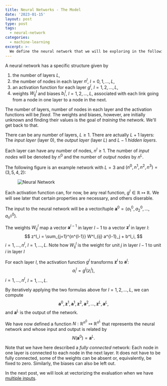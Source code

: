 ```yaml
---
title: Neural Networks - The Model
date: '2023-01-15'
layout: post
type: post
tags:
  - neural-network
categories:
  - machine-learning
excerpt: >-
  We define the neural network that we will be exploring in the following posts.
---
```

A neural network has a specific structure given by
1. the number of layers $L$,
2. the number of nodes in each layer $n^l$, $l=0,1,\ldots,L$,
3. an activation function for each layer $g^l$, $l=1,2,\ldots,L$,
4. weights $W^l_{ij}$ and biases $b^l_i$, $l=1,2,\ldots,L$, associated with each link going from a node in one layer to a node in the next.

The number of layers, number of nodes in each layer and the activation functions will be *fixed*.
The weights and biases, however, are initially unknown and finding their values is the goal of *training* the network.
We'll get back to that.

There can be any number of layers, $L \geq 1$.
There are actually $L+1$ layers: The *input layer* (layer 0), the *output layer* (layer $L$) and $L-1$ *hidden layers*.

Each layer can have any number of nodes, $n^l \geq 1$.
The number of *input nodes* will be denoted by $n^0$ and the number of *output nodes* by $n^L$.

The following figure is an example network with $L=3$ and $(n^0,n^1,n^2,n^3)=(3,5,4,2)$:

<figure>
  <img src="/media/nn/neural-network-vars.svg" class="img-responsive" alt="Neural Network">
</figure>

Each activation function can, for now, be any real function, $g^l \in \mathbb{R} \mapsto \mathbb{R}$.
We will see later that certain properties are necessary, and others diserable.

The input to the neural network will be a vector/tuple
$\textbf{a}^0 = (a^0_1, a^0_2, \ldots, a^0_{n^0})$.

The weights $W^l_{ij}$ map a vector $\textbf{a}^{l-1}$ in layer $l-1$ to a vector $\textbf{z}^l$ in layer $l$:
$$
z^l_i = \sum_{j=1}^{n^{l-1}} W^l_{ij} a^{l-1}_j + b^l_i,
$$
$i=1,\dots,n^l$, $l=1,\ldots,L$.
Note how $W^l_{ij}$ is the weight for unit $j$ in layer $l-1$ to unit $i$ in layer $l$

For each layer $l$, the activation function $g^l$ transforms $\textbf{z}^l$ to $\textbf{a}^l$:
$$
a^l_i = g^l(z^l_i),
$$
$i=1,\ldots,n^l$, $l=1,\ldots,L$.

By iteratively applying the two formulas above for $l=1,2,\ldots,L$, we can compute
$$
\textbf{a}^0, \textbf{z}^1, \textbf{a}^1, \textbf{z}^2, \textbf{a}^2, \ldots, \textbf{z}^L, \textbf{a}^L,
$$
and $\textbf{a}^L$ is the output of the network.

We have now defined a function $N: \mathbb{R}^{n^0} \mapsto \mathbb{R}^{n^L}$ that represents the
neural network and whose input and output is related by
$$
N(\textbf{a}^0) = \textbf{a}^L.
$$

Note that we have here described a *fully connected* network:
Each node in one layer is connected to each node in the next layer.
It does not have to be fully connected, some of the weights can be absent or, equivalently, be fixed to zero.
Similarly, the biases can also be left out.

In the next post, we will look at vectorizing the evaluation when we have
[multiple inputs](/blog/2023/01/neural-networks-03-multiple-inputs).

